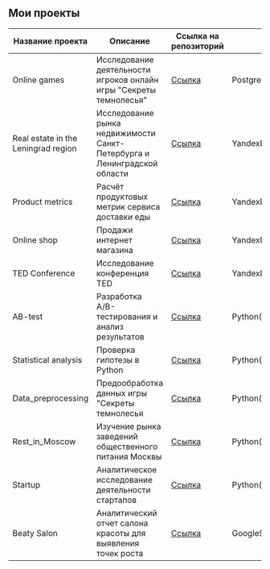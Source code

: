 ## Мои проекты
| Название проекта | Описание | Ссылка на репозиторий | Технологии |
|---|---|---|---|
| Online games | Исследование деятельности игроков онлайн игры "Секреты темнолесья" | [Ссылка](https://github.com/rinatyafarov/Portfolio/tree/e8da58437f938d3fb65074a31a0ab96a2666e574/Online%20games)  | PostgreSQL,DBeaver,GoogleDocs |
| Real estate in the Leningrad region | Исследование рынка недвижимости Санкт-Петербурга и Ленинградской области| [Ссылка](https://github.com/rinatyafarov/Portfolio/tree/e8da58437f938d3fb65074a31a0ab96a2666e574/Real%20estate%20in%20the%20Leningrad%20region)  | YandexDataLens,PostgreSQL,DBeaver,GoogleDocs |
| Product metrics | Расчёт продуктовых метрик сервиса доставки еды | [Ссылка](https://github.com/rinatyafarov/Portfolio/tree/e8da58437f938d3fb65074a31a0ab96a2666e574/Product%20metrics) | YandexDataLens,PostgreSQL  |
| Online shop | Продажи интернет магазина | [Ссылка](https://github.com/rinatyafarov/Portfolio/tree/e8da58437f938d3fb65074a31a0ab96a2666e574/Online%20shop) | YandexDataLens,PostgreSQL  |
| TED Conference | Исследование конференция TED | [Ссылка](https://github.com/rinatyafarov/Portfolio/tree/e8da58437f938d3fb65074a31a0ab96a2666e574/TED%20Conference) | YandexDataLens,PostgreSQL  |
| AB-test | Разработка A/B-тестирования и анализ результатов |[Ссылка](https://github.com/rinatyafarov/Portfolio/tree/e8da58437f938d3fb65074a31a0ab96a2666e574/AB-test) | Python(pandas,numpy,matplotlib.pyplot,seaborn) |
| Statistical analysis | Проверка гипотезы в Python |[Ссылка](https://github.com/rinatyafarov/Portfolio/tree/e8da58437f938d3fb65074a31a0ab96a2666e574/Statistical%20analysis) | Python(pandas,numpy,matplotlib.pyplot,seaborn) |
| Data_preprocessing | Предообработка данных игры "Секреты темнолесья | [Ссылка](https://github.com/rinatyafarov/Portfolio/tree/e8da58437f938d3fb65074a31a0ab96a2666e574/Online%20games) | Python(pandas,numpy),JypiterNotebook |
| Rest_in_Moscow | Изучение рынка заведений общественного питания Москвы | [Ссылка](https://github.com/rinatyafarov/Portfolio/tree/2855ead3b434152e0f4907246e4d066940dc9132/Rest_in_Moscow) |Python(pandas,numpy,matplotlib.pyplot) |
| Startup | Аналитическое исследование деятельности стартапов | [Ссылка](https://github.com/rinatyafarov/Portfolio/tree/0f8ca34fe33fe0de7fee9cd14cf6b97f9606aef7/Startup) | Python(pandas,numpy,matplotlib.pyplot,seaborn,phik)|
| Beaty Salon | Аналитический отчет салона красоты для выявления точек роста | [Ссылка](https://github.com/rinatyafarov/Portfolio/tree/358f764ba0ee7860250e5b24aa3bc1019329fd8c/Beauty%20salon) | GoogleSheets |

